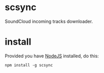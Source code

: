 # scsync

SoundCloud incoming tracks downloader.

# install

Provided you have [NodeJS](http://nodejs.org/) installed, do this:

    npm install -g scsync
